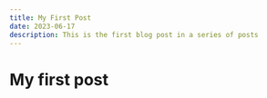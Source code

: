 ```yaml
---
title: My First Post
date: 2023-06-17
description: This is the first blog post in a series of posts
---
```


# My first post
